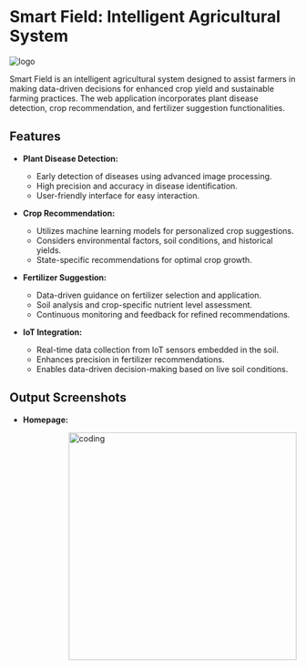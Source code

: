# Smart Field: Intelligent Agricultural System

![logo]([https://github.com/Shiva250503ss/Smart_Field/blob/main/Code/static/images/smartfields.jpg])

Smart Field is an intelligent agricultural system designed to assist farmers in making data-driven decisions for enhanced crop yield and sustainable farming practices. The web application incorporates plant disease detection, crop recommendation, and fertilizer suggestion functionalities.

## Features

- **Plant Disease Detection:**
  - Early detection of diseases using advanced image processing.
  - High precision and accuracy in disease identification.
  - User-friendly interface for easy interaction.

- **Crop Recommendation:**
  - Utilizes machine learning models for personalized crop suggestions.
  - Considers environmental factors, soil conditions, and historical yields.
  - State-specific recommendations for optimal crop growth.

- **Fertilizer Suggestion:**
  - Data-driven guidance on fertilizer selection and application.
  - Soil analysis and crop-specific nutrient level assessment.
  - Continuous monitoring and feedback for refined recommendations.

- **IoT Integration:**
  - Real-time data collection from IoT sensors embedded in the soil.
  - Enhances precision in fertilizer recommendations.
  - Enables data-driven decision-making based on live soil conditions.

## Output Screenshots

- **Homepage:**

<img align="right" alt="coding" width="400" src="https://user-images.githubusercontent.com/55389276/140866485-8fb1c876-9a8f-4d6a-98dc-08c4981eaf70.gif">
